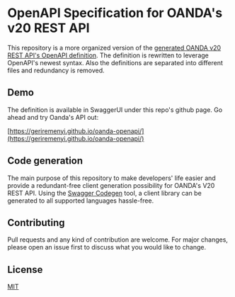 # OpenAPI Specification for OANDA's v20 REST API

This repository is a more organized version of the [generated OANDA v20 REST API's OpenAPI definition](https://github.com/oanda/v20-openapi). The definition is rewritten to leverage OpenAPI's newest syntax. Also the definitions are separated into different files and redundancy is removed.

## Demo

The definition is available in SwaggerUI under this repo's github page. Go ahead and try Oanda's API out:

[https://geriremenyi.github.io/oanda-openapi/](https://geriremenyi.github.io/oanda-openapi/)

## Code generation

The main purpose of this repository to make developers' life easier and provide a redundant-free client generation possibility for OANDA's V20 REST API. Using the [Swagger Codegen](https://swagger.io/tools/swagger-codegen/) tool, a client library can be generated to all supported languages hassle-free.

## Contributing

Pull requests and any kind of contribution are welcome. For major changes, please open an issue first to discuss what you would like to change.

## License

[MIT](https://choosealicense.com/licenses/mit/)
